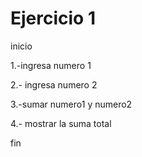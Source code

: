 # Ejercicio 1

inicio

1.-ingresa numero 1 

2.- ingresa numero 2

3.-sumar numero1 y numero2

4.- mostrar la suma total 

fin

